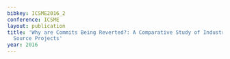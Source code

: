 ```yaml
---
bibkey: ICSME2016_2
conference: ICSME
layout: publication
title: 'Why are Commits Being Reverted?: A Comparative Study of Industrial and Open
  Source Projects'
year: 2016
---
```

